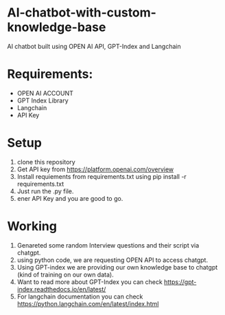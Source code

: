 # AI-chatbot-with-custom-knowledge-base
AI chatbot built using OPEN AI API, GPT-Index and Langchain

# Requirements:
* OPEN AI ACCOUNT
* GPT Index Library
* Langchain
* API Key 

# Setup
1. clone this repository
2. Get API key from https://platform.openai.com/overview
3. Install requiements from requirements.txt using pip install -r requirements.txt
4. Just run the .py file.
5. ener API Key and you are good to go.

# Working
1. Genareted some random Interview questions and their script via chatgpt.
2. using python code, we are requesting OPEN API to access chatgpt.
3. Using GPT-index we are providing our own knowledge base to chatgpt (kind of training on our own data).
4. Want to read more about GPT-Index you can check https://gpt-index.readthedocs.io/en/latest/
5. For langchain documentation you can check https://python.langchain.com/en/latest/index.html
